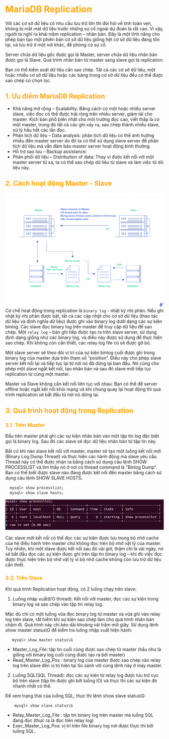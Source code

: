 <h1 style="color:orange">MariaDB Replication</h1>
Với các cơ sở dữ liệu có nhu cầu lưu trữ lớn thì đòi hỏi về tính toàn vẹn, không bị mất mát dữ liệu trước những sự cố ngoài dự đoán là rất cao. Vì vậy, người ta nghĩ ra khái niệm replication – nhân bản. Đây là một tính năng cho phép bạn tạo một phiên bản cơ sở dữ liệu giống hệt cơ sở dữ liệu đang tồn tại, và lưu trữ ở một nơi khác, đề phòng có sự cố.

Server chứa dữ liệu gốc được gọi là Master, server chứa dữ liệu nhân bản được gọi là Slave. Quá trình nhân bản từ master sang slave gọi là replication.

Bạn có thể kiểm soát dữ liệu cần sao chép. Tất cả các cơ sở dữ liệu, một hoặc nhiều cơ sở dữ liệu hoặc các bảng trong cơ sở dữ liệu đều có thể được sao chép có chọn lọc.
<h2 style="color:orange">1. Ưu điểm MariaDB Replication</h2>

- Khả năng mở rộng – Scalability: Bằng cách có một hoặc nhiều server slave, việc đọc có thể được trải rộng trên nhiều server, giảm tải cho master. Kịch bản phổ biến nhất cho môi trường đọc cao, viết thấp là có một master, trong đó tất cả các ghi xảy ra, sao chép thành nhiều slave, xử lý hầu hết các lần đọc.
- Phân tích dữ liệu – Data analysis: phân tích dữ liệu có thể ảnh hưởng nhiều đến master server do đó ta có thể sử dụng slave server để phân tích dữ liệu mà vẫn đảm bảo master server hoạt động bình thường.
- Hỗ trợ sao lưu – Backup assistance:
- Phân phối dữ liệu – Distribution of data: Thay vì được kết nối với một master server từ xa, ta có thể sao chép dữ liệu từ slave và làm việc từ dữ liệu này.
<h2 style="color:orange">2. Cách hoạt động Master - Slave</h2>

![mariadb1](../img/mariadb1.png)<br>
Cơ chế hoạt động trong replication là `binary log` - nhật ký nhị phân. Nếu ghi nhật ký nhị phân được bật, tất cả các cập nhật cho cơ sở dữ liệu (thao tác dữ liệu và định nghĩa dữ liệu) được ghi vào binary log dưới dạng các sự kiện binlog. Các slave đọc binary log trên master để truy cập dữ liệu để sao chép. Một `relay log` – bản ghi tiếp được tạo ra trên slave server, sử dụng định dạng giống như các binary log, và điều này được sử dụng để thực hiện sao chép.  Khi không còn cần thiết, các relay log file cũ sẽ được gỡ bỏ.

Một slave server sẽ theo dõi vị trí của sự kiện binlog cuối được ghi trong binary log của master dựa trên tham số “position”. Điều này cho phép slave server kết nối lại và tiếp tục lại từ nơi nó đã dừng lại ban đầu. Nó cũng cho phép một slave ngắt kết nối, tạo nhân bản và sau đó slave mới tiếp tục replication từ cùng một master.

Master và Slave không cần kết nối liên tục với nhau. Bạn có thể để server offline hoặc ngắt kết nối khỏi mạng và khi chúng quay lại hoạt động thì quá trình replication sẽ bắt đầu từ nơi nó dừng lại.
<h2 style="color:orange">3. Quá trình hoạt động trong Replication</h2>
<h3 style="color:orange">3.1. Trên Master</h2>
Đầu tiên master phải ghi các sự kiện nhân bản vào một tập tin log đặc biệt gọi là binary log. Sau đó các slave sẽ đọc dữ liệu nhân bản từ tập tin này.

Bất cứ khi nào slave kết nối với master, master sẽ tạo một luồng kết nối mới (Binary Log Dump Thread) và thực hiện các hành động mà slave yêu cầu. Thread này có thể được nhận ra bằng cách sử dụng câu lệnh SHOW PROCESSLIST và tìm thấy nó ở nơi có thread command là "Binlog Dump". Bạn có thể biết được slave nào đang được kết nối đến master bằng cách sử dụng câu lệnh SHOW SLAVE HOSTS.

      mysql> show processlist;
      mysql> show slave hosts;
![mariadb2](../img/mariadb2.png)

Các slave mới kết nối có thể đọc các sự kiện được lưu trong bộ nhớ cache của hệ điều hành trên master chứ không đọc trên bộ nhớ vật lý của master. Tuy nhiên, khi một slave được kết nối sau đó vài giờ, thậm chí là vài ngày, nó sẽ bắt đầu đọc các sự kiện được ghi trên tập tin binary log – khi đó việc đọc được thực hiện trên bộ nhớ vật lý vì bộ nhớ cache không còn lưu trữ dữ liệu cần thiết.
<h3 style="color:orange">3.2. Trên Slave</h2>
Khi quá trình Replication hoạt động, có 2 luồng chạy trên slave:

1. Luồng nhập xuất(I/O thread): Kết nối với master, đọc các sự kiện trong binary log và sao chép vào tập tin relay log.

Mặc dù chỉ có một luồng vừa đọc binary log từ master và vừa ghi vào relay log trên slave, rất hiếm khi sự kiện sao chép làm cho quá trình nhân bản chậm đi. Quá trình này chỉ kéo dài khoảng vài trăm mili giây. Sử dụng lệnh show master status\G để kiểm tra luồng nhập xuất hiện hành:

       mysql> show master status\G
- Master_Log_File: tập tin cuối cùng được sao chép từ master (hầu như là giống với binary log cuối cùng được tạo ra bởi master)<br>
- Read_Master_Log_Pos : binary log của master được sao chép vào relay log trên slave đến vị trị hiện tại
So sánh với cùng lệnh này ở máy master.
2. Luồng SQL(SQL Thread): đọc các sự kiện từ relay log được lưu trữ cục bộ trên slave (tập tin được ghi bởi luồng IO) và thực thi các sự kiện đó nhanh nhất có thể.

Để xem trạng thái của luồng SQL, thực thi lệnh show slave status\G:

        mysql> show slave status\G
- Relay_Master_Log_File : tập tin binary log trên master mà luồng SQL đang đọc (thực ra là đọc trên relay log)
- Exec_Master_Log_Pos: vị trí trên file binary log nơi được thực thi bởi luồng SQL.